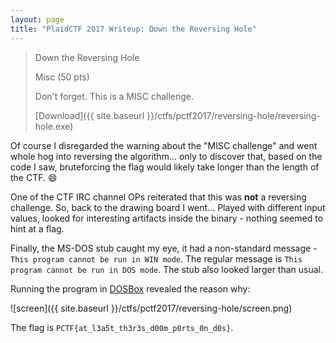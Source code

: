 ```yaml
---
layout: page
title: "PlaidCTF 2017 Writeup: Down the Reversing Hole"
---
```


> Down the Reversing Hole
> 
> Misc (50 pts)
>
> Don't forget. This is a MISC challenge. 
>
> [Download]({{ site.baseurl }}/ctfs/pctf2017/reversing-hole/reversing-hole.exe) 

Of course I disregarded the warning about the "MISC challenge" and went whole hog into reversing the algorithm... only to discover that, based on the code I saw, bruteforcing the flag would likely take longer than the length of the CTF. :smile:

One of the CTF IRC channel OPs reiterated that this was **not** a reversing challenge. So, back to the drawing board I went... Played with different input values, looked for interesting artifacts inside the binary - nothing seemed to hint at a flag.

Finally, the MS-DOS stub caught my eye, it had a non-standard message - ```This program cannot be run in WIN mode```. The regular message is ```This program cannot be run in DOS mode```. The stub also looked larger than usual.

Running the program in [DOSBox](https://www.dosbox.com/) revealed the reason why:

![screen]({{ site.baseurl }}/ctfs/pctf2017/reversing-hole/screen.png)

The flag is ```PCTF{at_l3a5t_th3r3s_d00m_p0rts_0n_d0s}```.